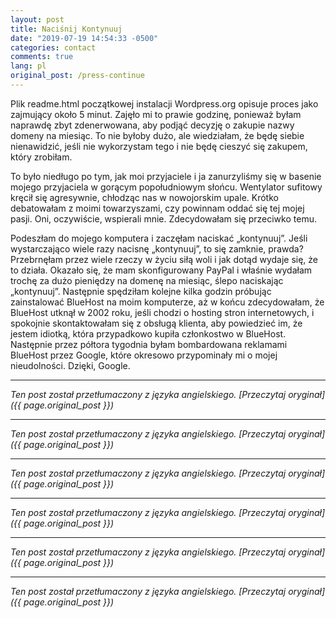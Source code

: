 ```yaml
---
layout: post
title: Naciśnij Kontynuuj
date: "2019-07-19 14:54:33 -0500"
categories: contact
comments: true
lang: pl
original_post: /press-continue
---
```




Plik readme.html początkowej instalacji Wordpress.org opisuje proces jako zajmujący około 5 minut. Zajęło mi to prawie godzinę, ponieważ byłam naprawdę zbyt zdenerwowana, aby podjąć decyzję o zakupie nazwy domeny na miesiąc. To nie byłoby dużo, ale wiedziałam, że będę siebie nienawidzić, jeśli nie wykorzystam tego i nie będę cieszyć się zakupem, który zrobiłam.<!-- more -->

To było niedługo po tym, jak moi przyjaciele i ja zanurzyliśmy się w basenie mojego przyjaciela w gorącym popołudniowym słońcu. Wentylator sufitowy kręcił się agresywnie, chłodząc nas w nowojorskim upale. Krótko debatowałam z moimi towarzyszami, czy powinnam oddać się tej mojej pasji. Oni, oczywiście, wspierali mnie. Zdecydowałam się przeciwko temu.

Podeszłam do mojego komputera i zaczęłam naciskać „kontynuuj”. Jeśli wystarczająco wiele razy nacisnę „kontynuuj”, to się zamknie, prawda? Przebrnęłam przez wiele rzeczy w życiu siłą woli i jak dotąd wydaje się, że to działa. Okazało się, że mam skonfigurowany PayPal i właśnie wydałam trochę za dużo pieniędzy na domenę na miesiąc, ślepo naciskając „kontynuuj”. Następnie spędziłam kolejne kilka godzin próbując zainstalować BlueHost na moim komputerze, aż w końcu zdecydowałam, że BlueHost utknął w 2002 roku, jeśli chodzi o hosting stron internetowych, i spokojnie skontaktowałam się z obsługą klienta, aby powiedzieć im, że jestem idiotką, która przypadkowo kupiła członkostwo w BlueHost. Następnie przez półtora tygodnia byłam bombardowana reklamami BlueHost przez Google, które okresowo przypominały mi o mojej nieudolności. Dzięki, Google.

---

*Ten post został przetłumaczony z języka angielskiego. [Przeczytaj oryginał]({{ page.original_post }})*

---

*Ten post został przetłumaczony z języka angielskiego. [Przeczytaj oryginał]({{ page.original_post }})*

---

*Ten post został przetłumaczony z języka angielskiego. [Przeczytaj oryginał]({{ page.original_post }})*

---

*Ten post został przetłumaczony z języka angielskiego. [Przeczytaj oryginał]({{ page.original_post }})*

---

*Ten post został przetłumaczony z języka angielskiego. [Przeczytaj oryginał]({{ page.original_post }})*

---

*Ten post został przetłumaczony z języka angielskiego. [Przeczytaj oryginał]({{ page.original_post }})*